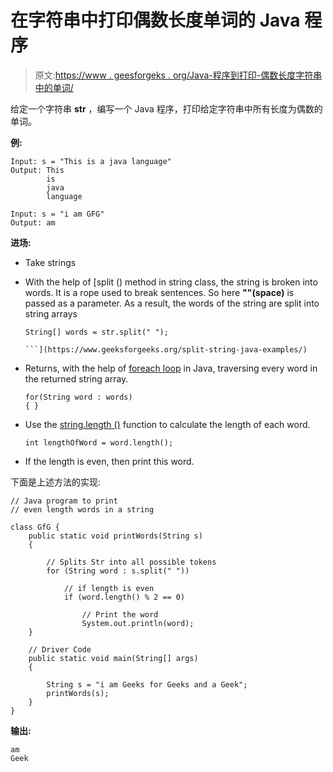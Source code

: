 # 在字符串中打印偶数长度单词的 Java 程序

> 原文:[https://www . geesforgeks . org/Java-程序到打印-偶数长度字符串中的单词/](https://www.geeksforgeeks.org/java-program-to-print-even-length-words-in-a-string/)

给定一个字符串 **str** ，编写一个 Java 程序，打印给定字符串中所有长度为偶数的单词。

**例:**

```
Input: s = "This is a java language"
Output: This
        is
        java
        language 

Input: s = "i am GFG"
Output: am

```

**进场:**

*   Take strings
*   With the help of [split () method in string class, the string is broken into words. It is a rope used to break sentences. So here **""(space)** is passed as a parameter. As a result, the words of the string are split into string arrays

    ```
    String[] words = str.split(" ");

    ```](https://www.geeksforgeeks.org/split-string-java-examples/) 
*   Returns, with the help of [foreach loop](https://www.geeksforgeeks.org/for-each-loop-in-java/) in Java, traversing every word in the returned string array.

    ```
    for(String word : words)
    { }

    ```

*   Use the [string.length ()](https://www.geeksforgeeks.org/how-to-determine-length-or-size-of-a-string-in-java/) function to calculate the length of each word.

    ```
    int lengthOfWord = word.length();

    ```

*   If the length is even, then print this word.

下面是上述方法的实现:

```
// Java program to print
// even length words in a string

class GfG {
    public static void printWords(String s)
    {

        // Splits Str into all possible tokens
        for (String word : s.split(" "))

            // if length is even
            if (word.length() % 2 == 0)

                // Print the word
                System.out.println(word);
    }

    // Driver Code
    public static void main(String[] args)
    {

        String s = "i am Geeks for Geeks and a Geek";
        printWords(s);
    }
}
```

**输出:**

```
am
Geek

```